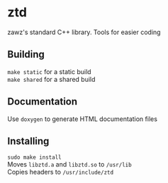 # ztd

zawz's standard C++ library. Tools for easier coding

## Building

``make static`` for a static build  
``make shared`` for a shared build

## Documentation

Use ``doxygen`` to generate HTML documentation files

## Installing

``sudo make install``  
Moves ``libztd.a`` and ``libztd.so`` to ``/usr/lib``  
Copies headers to ``/usr/include/ztd``
